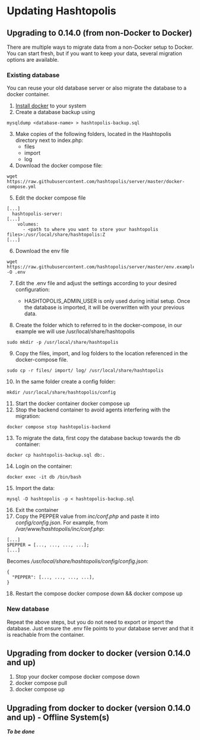 
# Updating Hashtopolis 

## Upgrading to 0.14.0 (from non-Docker to Docker)

There are multiple ways to migrate data from a non-Docker setup to Docker. You can start fresh, but if you want to keep your data, several migration options are available.

### Existing database
You can reuse your old database server or also migrate the database to a docker container.

1. [Install docker](https://docs.docker.com/engine/install/ubuntu/) to your system
2. Create a database backup using
```
mysqldump <database-name> > hashtopolis-backup.sql
```

3. Make copies of the following folders, located in the Hashtopolis directory next to index.php:
   - files
   - import
   - log
4. Download the docker compose file: 
```
wget https://raw.githubusercontent.com/hashtopolis/server/master/docker-compose.yml
```

5. Edit the docker compose file
```
[...]
  hashtopolis-server:
[...]
    volumes:
      - <path to where you want to store your hashtopolis files>:/usr/local/share/hashtopolis:Z
[...]
```

6. Download the env file 
```
wget https://raw.githubusercontent.com/hashtopolis/server/master/env.example -O .env
```

7. Edit the .env file and adjust the settings according to your desired configuration:

   - HASHTOPOLIS_ADMIN_USER is only used during initial setup. Once the database is imported, it will be overwritten with your previous data.
8. Create the folder which to referred to in the docker-compose, in our example we will use /usr/local/share/hashtopolis
``` 
sudo mkdir -p /usr/local/share/hashtopolis
``` 

9. Copy the files, import, and log folders to the location referenced in the docker-compose file.
``` 
sudo cp -r files/ import/ log/ /usr/local/share/hashtopolis
```

10. In the same folder create a config folder: 
```
mkdir /usr/local/share/hashtopolis/config
```

11. Start the docker container docker compose up
12. Stop the backend container to avoid agents interfering with the migration:
```
docker compose stop hashtopolis-backend
```

13. To migrate the data, first copy the database backup towards the db container: 
```
docker cp hashtopolis-backup.sql db:.
```

14. Login on the container: 
```
docker exec -it db /bin/bash
```

15. Import the data: 
```
mysql -D hashtopolis -p < hashtopolis-backup.sql
```

16. Exit the container
17. Copy the PEPPER value from *inc/conf.php* and paste it into *config/config.json*. For example, from */var/www/hashtopolis/inc/conf.php*:
```
[...]
$PEPPER = [..., ..., ..., ...];
[...]
```
Becomes */usr/local/share/hashtopolis/config/config.json*:
```
{
  "PEPPER": [..., ..., ..., ...],
}
```

18. Restart the compose docker compose down && docker compose up

### New database 

Repeat the above steps, but you do not need to export or import the database. Just ensure the .env file points to your database server and that it is reachable from the container.

## Upgrading from docker to docker (version 0.14.0 and up)
1. Stop your docker compose docker compose down
2. docker compose pull
3. docker compose up

## Upgrading from docker to docker (version 0.14.0 and up) - Offline System(s)

***To be done***


<!-- ## New user interface: technical preview

> [!NOTE]
> The APIv2 and UIv2 are a technical preview. Currently, when enabled, everyone through the new API will be fully admin!

To enable 'version 2' of the API:

1. Stop your containers

2. set the HASHTOPOLIS_APIV2_ENABLE to 1 inside the .env file.

3. Relaunch the containers
```
docker compose up --detach
```

4. Access the technical preview via: ```http://127.0.0.1:4200``` using the default credentials user=admin and password=hashtopolis, unless modified in the .env file. -->
